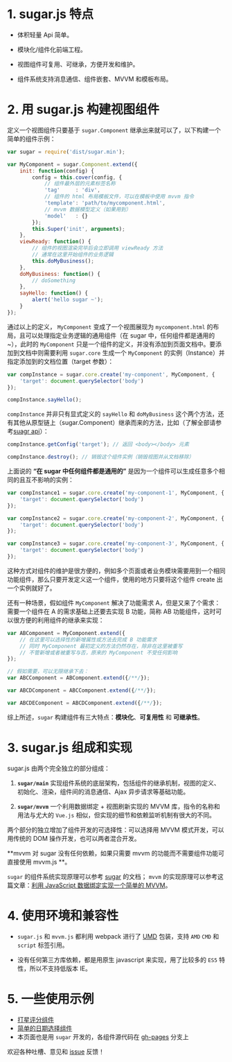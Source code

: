 # 1. sugar.js 特点

* 体积轻量 Api 简单。

* 模块化/组件化前端工程。

* 视图组件可复用、可继承，方便开发和维护。

* 组件系统支持消息通信、组件嵌套、MVVM 和模板布局。


# 2. 用 sugar.js 构建视图组件

定义一个视图组件只要基于 `sugar.Component` 继承出来就可以了，以下构建一个简单的组件示例：

```javascript
var sugar = require('dist/sugar.min');

var MyComponent = sugar.Component.extend({
	init: function(config) {
		config = this.cover(config, {
			// 组件最外层的元素标签名称
			'tag'     : 'div',
			// 组件的 html 布局模板文件，可以在模板中使用 mvvm 指令
			'template': 'path/to/mycomponent.html',
			// mvvm 数据模型定义（如果用到）
			'model'   : {}
		});
		this.Super('init', arguments);
	},
	viewReady: function() {
		// 组件的视图渲染完毕后会立即调用 viewReady 方法
		// 通常在这里开始组件的业务逻辑
		this.doMyBusiness();
	},
	doMyBusiness: function() {
		// doSomething
	},
	sayHello: function() {
		alert('hello sugar ~');
	}
});
```

通过以上的定义， `MyComponent` 变成了一个视图展现为 `mycomponent.html` 的布局，且可以处理指定业务逻辑的通用组件（在 sugar 中，任何组件都是通用的~），此时的 `MyComponent` 只是一个组件的定义，并没有添加到页面文档中。要添加到文档中则需要利用 `sugar.core` 生成一个 `MyComponent` 的实例（Instance）并指定添加到的文档位置（target 参数）：

```javascript
var compInstance = sugar.core.create('my-component', MyComponent, {
	'target': document.querySelector('body')
});

compInstance.sayHello();
```

`compInstance` 并非只有显式定义的 `sayHello` 和 `doMyBusiness` 这个两个方法，还有其他从原型链上（sugar.Component）继承而来的方法，比如（了解全部请参考[suagr api](sugar.html)）：

```javascript
compInstance.getConfig('target'); // 返回 <body></body> 元素

compInstance.destroy(); // 销毁这个组件实例（销毁视图并从文档移除）
```

上面说的 **“在 sugar 中任何组件都是通用的”** 是因为一个组件可以生成任意多个相同的且互不影响的实例：

```javascript
var compInstance1 = sugar.core.create('my-component-1', MyComponent, {
	'target': document.querySelector('body')
});

var compInstance2 = sugar.core.create('my-component-2', MyComponent, {
	'target': document.querySelector('body')
});

var compInstance3 = sugar.core.create('my-component-3', MyComponent, {
	'target': document.querySelector('body')
});
```

这种方式对组件的维护是很方便的，例如多个页面或者业务模块需要用到一个相同功能组件，那么只要开发定义这一个组件，使用的地方只要将这个组件 create 出一个实例就好了。

还有一种场景，假如组件 `MyComponent` 解决了功能需求 A，但是又来了个需求：需要一个组件在 A 的需求基础上还要去实现 B 功能，简称 AB 功能组件，这时可以很方便的利用组件的继承来实现：

```javascript
var ABComponent = MyComponent.extend({
	// 在这里可以选择性的新增属性或方法去完成 B 功能需求
	// 同时 MyComponent 最初定义的方法仍然存在，除非在这里被重写
	// 不管新增或者被重写与否，原来的 MyComponent 不受任何影响
});

// 假如需要，可以无限继承下去：
var ABCComponent = ABComponent.extend({/**/});

var ABCDComponent = ABCComponent.extend({/**/});

var ABCDEComponent = ABCDComponent.extend({/**/});
```

综上所述，`sugar` 构建组件有三大特点：**模块化**、**可复用性** 和 **可继承性**。


# 3. sugar.js 组成和实现

sugar.js 由两个完全独立的部分组成：

1. **`sugar/main`** 实现组件系统的底层架构，包括组件的继承机制，视图的定义、初始化、渲染，组件间的消息通信、Ajax 异步请求等基础功能。

2. **`sugar/mvvm`** 一个利用数据绑定 + 视图刷新实现的 MVVM 库，指令的名称和用法与尤大的 `Vue.js` 相似，但实现的细节和依赖监听机制有很大的不同。

两个部分的独立增加了组件开发的可选择性：可以选择用 MVVM 模式开发，可以用传统的 DOM 操作开发，也可以两者混合开发。

**mvvm 对 sugar 没有任何依赖，如果只需要 mvvm 的功能而不需要组件功能可直接使用 mvvm.js **。

`sugar` 的组件系统实现原理可以参考 [sugar](sugar.html) 的文档； `mvvm` 的实现原理可以参考这篇文章：[利用 JavaScript 数据绑定实现一个简单的 MVVM](https://segmentfault.com/a/1190000004847657)。


# 4. 使用环境和兼容性

* `sugar.js` 和 `mvvm.js` 都利用 webpack 进行了 [UMD](https://github.com/umdjs/umd#readme) 包装，支持 `AMD` `CMD` 和 `script` 标签引用。

* 没有任何第三方库依赖，都是用原生 javascript 来实现，用了比较多的 `ES5` 特性，所以不支持低版本 IE。


# 5. 一些使用示例

* [打星评分组件](http://tangbc.github.io/sugar/demos/star/)
* [简单的日期选择组件](http://tangbc.github.io/sugar/demos/date/)
* 本页面也是用 `sugar` 开发的，各组件源代码在 [gh-pages](https://github.com/tangbc/sugar/tree/gh-pages) 分支上

欢迎各种吐槽、意见和 [issue](https://github.com/tangbc/sugar/issues) 反馈！
